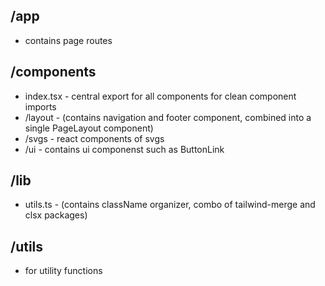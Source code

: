 ## /app 
- contains page routes

## /components 
- index.tsx - central export for all components for clean component imports
- /layout - (contains navigation and footer component, combined into a single PageLayout component)
- /svgs - react components of svgs
- /ui - contains ui componenst such as ButtonLink

## /lib
- utils.ts - (contains className organizer, combo of tailwind-merge and clsx packages)

## /utils
- for utility functions